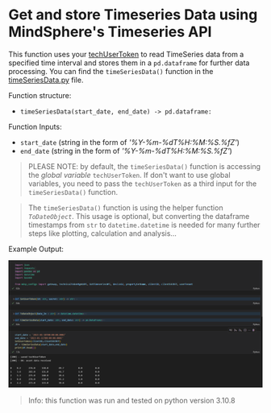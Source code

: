 # Get and store Timeseries Data using MindSphere's Timeseries API

This function uses your [techUserToken](../Authentication/auth.py) to read TimeSeries data from a specified time interval and stores them in a `pd.dataframe` for further data processing. You can find the `timeSeriesData()` function in the [timeSeriesData.py](timeSeriesData.py) file.

Function structure: 
- `timeSeriesData(start_date, end_date) -> pd.dataframe:`

Function Inputs:
- `start_date` (string in the form of *'%Y-%m-%dT%H:%M:%S.%fZ'*)
- `end_date` (string in the form of *'%Y-%m-%dT%H:%M:%S.%fZ'*)

> PLEASE NOTE: by default, the `timeSeriesData()` function is accessing the *global variable* `techUserToken`. If don't want to use global variables, you need to pass the `techUserToken` as a third input for the `timeSeriesData()` function.

> The `timeSeriesData()` function is using the helper function *`ToDateObject`*. This usage is optional, but converting the dataframe timestamps from `str` to `datetime.datetime` is needed for many further steps like plotting, calculation and analysis... 

Example Output:

![example time series data output](doc/timeSeriesData.png)

> Info: this function was run and tested on python version 3.10.8
